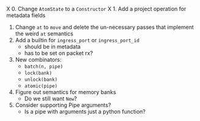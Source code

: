 X 0. Change `AtomState` to a `Constructor`
X 1. Add a project operation for metadata fields
1. Change `at` to `move` and delete the un-necessary passes that implement the weird `at` semantics
2. Add a builtin for `ingress_port` or `ingress_port_id`
    - should be in metadata
    - has to be set on packet rx?
3. New combinators:
    - `batch(n, pipe)`
    - `lock(bank)`
    - `unlock(bank)`
    - `atomic(pipe)`
5. Figure out semantics for memory banks
    - Do we still want `New`?
6. Consider supporting Pipe arguments?
    - Is a pipe with arguments just a python function? 